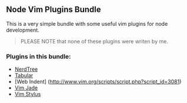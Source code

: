 ## Node Vim Plugins Bundle

This is a very simple bundle with some useful vim plugins for node development.

> PLEASE NOTE that none of these plugins were writen by me.

### Plugins in this bundle:

* [NerdTree](http://www.vim.org/scripts/script.php?script_id=1658)
* [Tabular](http://www.vim.org/scripts/script.php?script_id=3464)
* [Web Indent] (http://www.vim.org/scripts/script.php?script_id=3081)
* [Vim Jade](https://github.com/digitaltoad/vim-jade)
* [Vim Stylus](https://github.com/wavded/vim-stylus)


